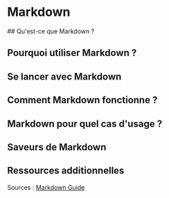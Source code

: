 # Markdown

## Qu'est-ce que Markdown ?


## Pourquoi utiliser Markdown ?


## Se lancer avec Markdown


## Comment Markdown fonctionne ?


## Markdown pour quel cas d'usage ?


## Saveurs de Markdown 


## Ressources additionnelles



Sources : [Markdown Guide](https://www.markdownguide.org/getting-started/)
